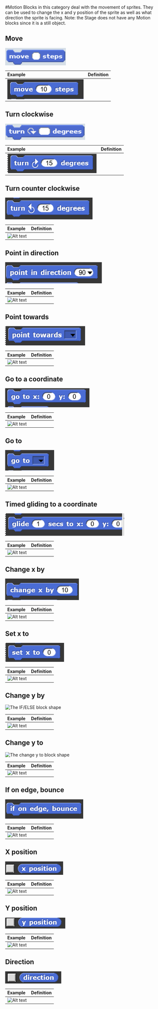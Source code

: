 #Motion
Blocks in this category deal with the movement of sprites. They can be used to change the x and y position of the sprite as well as what direction the sprite is facing. Note: the Stage does not have any Motion blocks since it is a still object.

## Move
![The move block shape](./assets/block_move.png)

| Example | Definition |
|:- |:- |
| ![Alt text](./assets/block_move_example.png) | |



## Turn clockwise
![The turn clockwise block shape](./assets/block_turnclockwise.png)

| Example | Definition |
|:- |:- |
| ![Alt text](./assets/block_turnclockwise_example.png) | |



## Turn counter clockwise
![The turn counter clockwise block shape](./assets/block_turncounterclockwise.png)

| Example | Definition |
|:- |:- |
| ![Alt text](./assets/block_turncounterclockwise_example.png) | |



## Point in direction
![The point in direction block shape](./assets/block_pointindirection.png)

| Example | Definition |
|:- |:- |
| ![Alt text](./assets/block_pointindirection_example.png) | |



## Point towards
![The point towards block shape](./assets/block_pointtowards.png)

| Example | Definition |
|:- |:- |
| ![Alt text](./assets/block_pointtowards_example.png) | |



## Go to a coordinate
![The go to a coordinate block shape](./assets/block_gotoacoordinate.png)

| Example | Definition |
|:- |:- |
| ![Alt text](./assets/block_gotoacoordinate_example.png) | |



## Go to
![The go to block shape](./assets/block_goto.png)

| Example | Definition |
|:- |:- |
| ![Alt text](./assets/block_goto_example.png) | |



## Timed gliding to a coordinate
![The timed gliding to a coordinate block shape](./assets/block_timedglidingtoacoordinate.png)

| Example | Definition |
|:- |:- |
| ![Alt text](./assets/block_timedglidingtoacoordinate_example.png) | |



## Change x by
![The Change x by block shape](./assets/block_changexby.png)

| Example | Definition |
|:- |:- |
| ![Alt text](./assets/block_changexby_example.png) | |



## Set x to
![The set x to block shape](./assets/block_setxto.png)

| Example | Definition |
|:- |:- |
| ![Alt text](./assets/block_setxto_example.png) | |



## Change y by
![The IF/ELSE block shape](./assets/block_changeyto.png)

| Example | Definition |
|:- |:- |
| ![Alt text](./assets/block_changeyto_example.png) | |



## Change y to
![The change y to block shape](./assets/block_changeyto.png)

| Example | Definition |
|:- |:- |
| ![Alt text](./assets/block_changeyto_example.png) | |



## If on edge, bounce
![The if on edge, bounce block shape](./assets/block_ifonedgebounce.png)

| Example | Definition |
|:- |:- |
| ![Alt text](./assets/block_ifonedgebounce_example.png) | |



## X position
![The IF/ELSE block shape](./assets/block_xposition.png)

| Example | Definition |
|:- |:- |
| ![Alt text](./assets/block_xposition_example.png) | |



## Y position
![The y position block shape](./assets/block_yposition.png)

| Example | Definition |
|:- |:- |
| ![Alt text](./assets/block_yposition_example.png) | |



## Direction
![The direction block shape](./assets/block_direction.png)

| Example | Definition |
|:- |:- |
| ![Alt text](./assets/block_direction_example.png) | |

